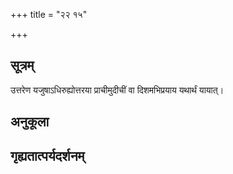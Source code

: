 +++
title = "२२ १५"

+++
## सूत्रम्
उत्तरेण यजुषाऽधिरुह्योत्तरया प्राचीमुदीचीं वा दिशमभिप्रयाय यथार्थं यायात्।
## अनुकूला

## गृह्यतात्पर्यदर्शनम्

